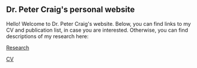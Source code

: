 
## Dr. Peter Craig's personal website

Hello! Welcome to Dr. Peter Craig's website. Below, you can find links to my CV and publication list, in case you are interested. Otherwise, you can find descriptions of my research here:

[Research](https://sites.google.com/g.rit.edu/petercraig/about-me)

[CV](cv.pdf)


